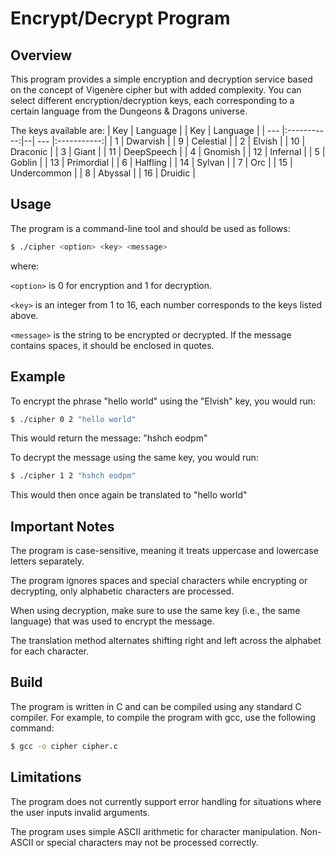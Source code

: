 # Encrypt/Decrypt Program

## Overview
This program provides a simple encryption and decryption service based on the concept of Vigenère cipher but with added complexity. You can select different encryption/decryption keys, each corresponding to a certain language from the Dungeons & Dragons universe.

The keys available are:
| Key |   Language  |  | Key |   Language  |
| --- |:-----------:|--| --- |:-----------:|
| 1   |   Dwarvish  |  | 9   |  Celestial  |
| 2   |    Elvish   |  | 10  |   Draconic  | 
| 3   |    Giant    |  | 11  |  DeepSpeech | 
| 4   |   Gnomish   |  | 12  |   Infernal  |
| 5   |    Goblin   |  | 13  |  Primordial |
| 6   |   Halfling  |  | 14  |    Sylvan   |
| 7   |     Orc     |  | 15  | Undercommon |
| 8   |   Abyssal   |  | 16  |   Druidic   |

## Usage
The program is a command-line tool and should be used as follows:
```bash
$ ./cipher <option> <key> <message>
```
where:

`<option>` is 0 for encryption and 1 for decryption.

`<key>` is an integer from 1 to 16, each number corresponds to the keys listed above.

`<message>` is the string to be encrypted or decrypted. If the message contains spaces, it should be enclosed in quotes.

## Example
To encrypt the phrase "hello world" using the "Elvish" key, you would run:
```bash
$ ./cipher 0 2 "hello world"
```
This would return the message: "hshch eodpm"

To decrypt the message using the same key, you would run:
```bash
$ ./cipher 1 2 "hshch eodpm"
```
This would then once again be translated to "hello world"

## Important Notes
The program is case-sensitive, meaning it treats uppercase and lowercase letters separately.

The program ignores spaces and special characters while encrypting or decrypting, only alphabetic characters are processed.

When using decryption, make sure to use the same key (i.e., the same language) that was used to encrypt the message.

The translation method alternates shifting right and left across the alphabet for each character.

## Build
The program is written in C and can be compiled using any standard C compiler. For example, to compile the program with gcc, use the following command:
```bash
$ gcc -o cipher cipher.c
```

## Limitations
The program does not currently support error handling for situations where the user inputs invalid arguments.

The program uses simple ASCII arithmetic for character manipulation. Non-ASCII or special characters may not be processed correctly.


